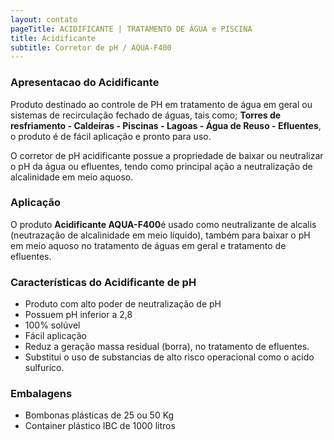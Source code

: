 ```yaml
---
layout: contato
pageTitle: ACIDIFICANTE | TRATAMENTO DE ÁGUA e PISCINA
title: Acidificante
subtitle: Corretor de pH / AQUA-F400
---
```


### **Apresentacao do Acidificante**

Produto destinado ao controle de PH em tratamento de água em geral ou sistemas de recirculação fechado de águas, tais como; **Torres de resfriamento - Caldeiras - Piscinas - Lagoas - Água de Reuso - Efluentes**, o produto é de fácil aplicação e pronto para uso.

O corretor de pH acidificante possue a propriedade de baixar ou neutralizar o pH da água ou efluentes, tendo como principal ação a neutralização de alcalinidade em meio aquoso.

### **Aplicação**
>
O produto **Acidificante AQUA-F400**é usado como neutralizante de alcalis (neutrazação de alcalinidade em meio líquido), também para baixar o pH em meio aquoso no tratamento de águas em geral e tratamento de efluentes.
>

### **Características do Acidificante de pH**

- Produto com alto poder de neutralização de pH
- Possuem pH inferior a 2,8
- 100% solúvel
- Fácil aplicação
- Reduz a geração massa residual (borra), no tratamento de efluentes.
- Substitui o uso de substancias de alto risco operacional como o acido sulfurico.

### **Embalagens**

- Bombonas plásticas de 25 ou 50 Kg
- Container plástico IBC de 1000 litros

